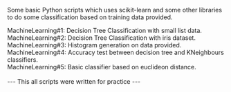 Some basic Python scripts which uses scikit-learn and some other libraries to do some classification based on training data provided.

MachineLearning#1: Decision Tree Classification with small list data.<br />
MachineLearning#2: Decision Tree Classification with iris dataset.<br />
MachineLearning#3: Histogram generation on data provided.<br />
MachineLearning#4: Accuracy test between decision tree and KNeighbours classifiers.<br />
MachineLearning#5: Basic classifier based on euclideon distance.<br />
<br />
--- This all scripts were written for practice ---
